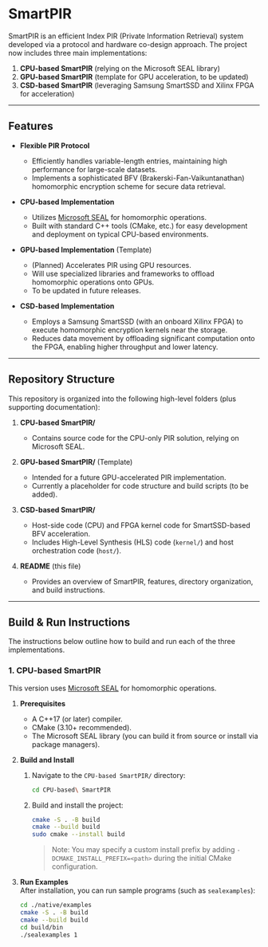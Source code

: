 # SmartPIR

SmartPIR is an efficient Index PIR (Private Information Retrieval) system developed via a protocol and hardware co-design approach. The project now includes three main implementations:  
1. **CPU-based SmartPIR** (relying on the Microsoft SEAL library)  
2. **GPU-based SmartPIR** (template for GPU acceleration, to be updated)  
3. **CSD-based SmartPIR** (leveraging Samsung SmartSSD and Xilinx FPGA for acceleration)

---

## Features

- **Flexible PIR Protocol**  
  - Efficiently handles variable-length entries, maintaining high performance for large-scale datasets.  
  - Implements a sophisticated BFV (Brakerski-Fan-Vaikuntanathan) homomorphic encryption scheme for secure data retrieval.

- **CPU-based Implementation**  
  - Utilizes [Microsoft SEAL](https://github.com/microsoft/SEAL) for homomorphic operations.  
  - Built with standard C++ tools (CMake, etc.) for easy development and deployment on typical CPU-based environments.

- **GPU-based Implementation** (Template)  
  - (Planned) Accelerates PIR using GPU resources.  
  - Will use specialized libraries and frameworks to offload homomorphic operations onto GPUs.  
  - To be updated in future releases.

- **CSD-based Implementation**  
  - Employs a Samsung SmartSSD (with an onboard Xilinx FPGA) to execute homomorphic encryption kernels near the storage.  
  - Reduces data movement by offloading significant computation onto the FPGA, enabling higher throughput and lower latency.

---

## Repository Structure

This repository is organized into the following high-level folders (plus supporting documentation):

1. **CPU-based SmartPIR/**  
   - Contains source code for the CPU-only PIR solution, relying on Microsoft SEAL.

2. **GPU-based SmartPIR/** (Template)  
   - Intended for a future GPU-accelerated PIR implementation.  
   - Currently a placeholder for code structure and build scripts (to be added).

3. **CSD-based SmartPIR/**  
   - Host-side code (CPU) and FPGA kernel code for SmartSSD-based BFV acceleration.  
   - Includes High-Level Synthesis (HLS) code (`kernel/`) and host orchestration code (`host/`).

4. **README** (this file)  
   - Provides an overview of SmartPIR, features, directory organization, and build instructions.

---

## Build & Run Instructions

The instructions below outline how to build and run each of the three implementations.

### 1. CPU-based SmartPIR

This version uses [Microsoft SEAL](https://github.com/microsoft/SEAL) for homomorphic operations.

1. **Prerequisites**  
   - A C++17 (or later) compiler.  
   - CMake (3.10+ recommended).  
   - The Microsoft SEAL library (you can build it from source or install via package managers).  

2. **Build and Install**  
   1. Navigate to the `CPU-based SmartPIR/` directory:
      ```bash
      cd CPU-based\ SmartPIR
      ```
   2. Build and install the project:
      ```bash
      cmake -S . -B build
      cmake --build build
      sudo cmake --install build
      ```
      > Note: You may specify a custom install prefix by adding `-DCMAKE_INSTALL_PREFIX=<path>` during the initial CMake configuration.

3. **Run Examples**  
   After installation, you can run sample programs (such as `sealexamples`):
   ```bash
   cd ./native/examples
   cmake -S . -B build
   cmake --build build
   cd build/bin
   ./sealexamples 1
